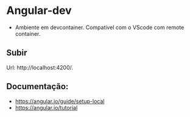 # Angular-dev
- Ambiente em devcontainer. Compatível com o VScode com remote container.

## Subir
Url: http://localhost:4200/.

## Documentação:
- https://angular.io/guide/setup-local
- https://angular.io/tutorial
